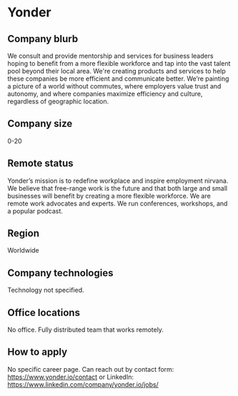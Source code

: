# Yonder

## Company blurb

We consult and provide mentorship and services for business leaders hoping to benefit from a more flexible workforce and tap into the vast talent pool beyond their local area.
We're creating products and services to help these companies be more efficient and communicate better. We’re painting a picture of a world without commutes, where employers value trust and autonomy, and where companies maximize efficiency and culture, regardless of geographic location.

## Company size

0-20

## Remote status

Yonder’s mission is to redefine workplace and inspire employment nirvana. We believe that free-range work is the future and that both large and small businesses will benefit by creating a more flexible workforce. We are remote work advocates and experts. We run conferences, workshops, and a popular podcast. 

## Region

Worldwide

## Company technologies

Technology not specified.

## Office locations

No office. Fully distributed team that works remotely.

## How to apply

No specific career page. Can reach out by contact form: https://www.yonder.io/contact or LinkedIn: https://www.linkedin.com/company/yonder.io/jobs/
